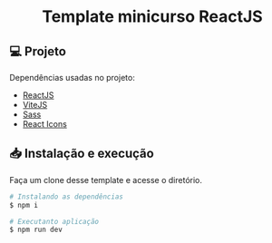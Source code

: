 <h1 align="center">
  Template minicurso ReactJS
</h1>

## 💻 Projeto

Dependências usadas no projeto:

-  [ReactJS](https://reactjs.org/)
-  [ViteJS](https://vitejs.dev/)
-  [Sass](https://sass-lang.com/)
-  [React Icons](https://react-icons.netlify.com/)

## 📥 Instalação e execução

Faça um clone desse template e acesse o diretório.

```bash
# Instalando as dependências
$ npm i

# Executanto aplicação
$ npm run dev
```
